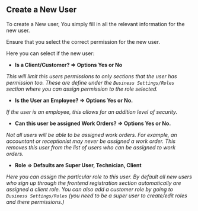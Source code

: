 ## Create a New User

To create a New user, You simply fill in all the relevant information for the new user.

Ensure that you select the correct permission for the new user.

Here you can select if the new user:

* **Is a Client/Customer? => Options Yes or No**

*This will limit this users permissions to only sections that the user has permission too.
These are define under the `Business Settings/Roles` section where you can assign permission to the role selected.*

* **Is the User an Employee? => Options Yes or No.**

*If the user is an employee, this allows for an addition level of security.*

* **Can this user be assigned Work Orders?  => Options Yes or No.**

*Not all users will be able to be assigned work orders. For example, an accountant or receptionist may never be assigned a work order.
This removes this user from the list of users who can be assigned to work orders.*

* **Role  => Defaults are Super User, Technician, Client**

*Here you can assign the particular role to this user. By default all new users who sign up through the frontend registration section
automatically are assigned a client role. You can also add a customer role by going to `Business Settings/Roles`
(you need to be a super user to create/edit roles and there permissions.)*



